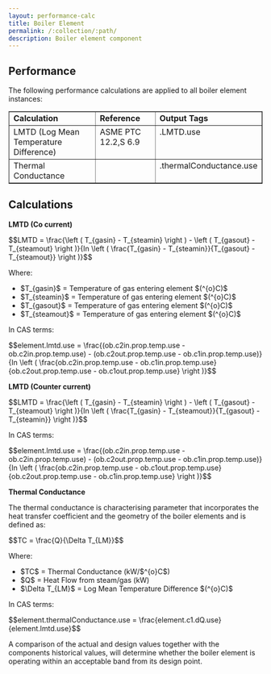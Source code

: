```yaml
---
layout: performance-calc
title: Boiler Element
permalink: /:collection/:path/
description: Boiler element component
---
```


<div class="section" id="performance">
<h2>Performance<a class="headerlink" href="#performance" title="Permalink to this headline"></a></h2>
<p>The following performance calculations are applied to all boiler element instances:</p>
<table border="1" class="docutils">
<colgroup>
<col width="45%">
<col width="28%">
<col width="28%">
</colgroup>
<tbody valign="top">
<tr class="row-odd"><td><strong>Calculation</strong></td>
<td><strong>Reference</strong></td>
<td><strong>Output Tags</strong></td>
</tr>
<tr class="row-even"><td>LMTD (Log Mean Temperature Difference)</td>
<td>ASME PTC 12.2,S 6.9</td>
<td>.LMTD.use</td>
</tr>
<tr class="row-odd"><td>Thermal Conductance</td>
<td>&nbsp;</td>
<td>.thermalConductance.use</td>
</tr>
</tbody>
</table>
</div>

<div class="section" id="calculations">
<h2>Calculations<a class="headerlink" href="#calculations" title="Permalink to this headline"></a></h2>
<p><strong>LMTD (Co current)</strong></p>
<div class="math">
<p><span class="math">$$LMTD = \frac{\left ( T_{gasin} - T_{steamin} \right ) - \left ( T_{gasout} - T_{steamout} \right )}{In \left ( \frac{T_{gasin} - T_{steamin}}{T_{gasout} - T_{steamout}} \right )}$$</span></p>
</div><p>Where:</p>
<ul class="simple">
<li><span class="math">$T_{gasin}$</span> = Temperature of gas entering element <span class="math">$(^{o}C)$</span></li>
<li><span class="math">$T_{steamin}$</span> = Temperature of gas entering element <span class="math">$(^{o}C)$</span></li>
<li><span class="math">$T_{gasout}$</span> = Temperature of gas entering element <span class="math">$(^{o}C)$</span></li>
<li><span class="math">$T_{steamout}$</span> = Temperature of gas entering element <span class="math">$(^{o}C)$</span></li>
</ul>
<p>In CAS terms:</p>
<div class="math">
<p><span class="math">$$element.lmtd.use = \frac{(ob.c2in.prop.temp.use - ob.c2in.prop.temp.use) - (ob.c2out.prop.temp.use - ob.c1in.prop.temp.use)}{In \left ( \frac{ob.c2in.prop.temp.use - ob.c1in.prop.temp.use}{ob.c2out.prop.temp.use - ob.c1out.prop.temp.use} \right )}$$</span></p>
</div><p><strong>LMTD (Counter current)</strong></p>
<div class="math">
<p><span class="math">$$LMTD = \frac{\left ( T_{gasin} - T_{steamin} \right ) - \left ( T_{gasout} - T_{steamout} \right )}{In \left ( \frac{T_{gasin} - T_{steamout}}{T_{gasout} - T_{steamin}} \right )}$$</span></p>
</div><p>In CAS terms:</p>
<div class="math">
<p><span class="math">$$element.lmtd.use = \frac{(ob.c2in.prop.temp.use - ob.c2in.prop.temp.use) - (ob.c2out.prop.temp.use - ob.c1in.prop.temp.use)}{In \left ( \frac{ob.c2in.prop.temp.use - ob.c1out.prop.temp.use}{ob.c2out.prop.temp.use - ob.c1in.prop.temp.use} \right )}$$</span></p>
</div><p><strong>Thermal Conductance</strong></p>
<p>The thermal conductance is characterising parameter that incorporates the heat
transfer coefficient and the geometry of the boiler elements and is defined as:</p>
<div class="math">
<p><span class="math">$$TC = \frac{Q}{\Delta T_{LM}}$$</span></p>
</div><p>Where:</p>
<ul class="simple">
<li><span class="math">$TC$</span> = Thermal Conductance (kW/<span class="math">$^{o}C$</span>)</li>
<li><span class="math">$Q$</span> = Heat Flow from steam/gas (kW)</li>
<li><span class="math">$\Delta T_{LM}$</span> = Log Mean Temperature Difference <span class="math">$(^{o}C)$</span></li>
</ul>
<p>In CAS terms:</p>
<div class="math">
<p><span class="math">$$element.thermalConductance.use = \frac{element.c1.dQ.use}{element.lmtd.use}$$</span></p>
</div><p>A comparison of the actual and design values together with the components
historical values, will determine whether the boiler element is operating
within an acceptable band from its design point.</p>
</div>
